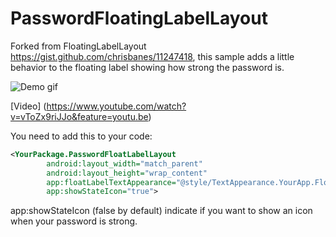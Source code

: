 PasswordFloatingLabelLayout
===========================
Forked from FloatingLabelLayout https://gist.github.com/chrisbanes/11247418, this sample adds a little behavior to the floating label showing how strong the password is.

![Demo gif](https://i.imgflip.com/8jmeb.gif)

[Video] (https://www.youtube.com/watch?v=vToZx9riJJo&feature=youtu.be)

You need to add this to your code:

````XML
<YourPackage.PasswordFloatLabelLayout
        android:layout_width="match_parent"
        android:layout_height="wrap_content"
        app:floatLabelTextAppearance="@style/TextAppearance.YourApp.FloatLabel"
        app:showStateIcon="true">
````

app:showStateIcon (false by default) indicate if you want to show an icon when your password is strong.
